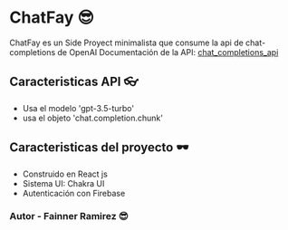 # ChatFay 😎

ChatFay es un Side Proyect minimalista que consume la api de chat-completions de OpenAI
Documentación de la API:  [chat_completions_api](https://platform.openai.com/docs/guides/text-generation/chat-completions-api)

## Caracteristicas API 👓

* Usa el modelo 'gpt-3.5-turbo'
* usa el objeto 'chat.completion.chunk'

## Caracteristicas del proyecto 🕶

* Construido en React js
* Sistema UI: Chakra UI
* Autenticación con Firebase

### Autor - Fainner Ramirez 😎